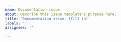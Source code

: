 ```yaml
---
name: Documentation issue
about: Describe this issue template's purpose here.
title: 'Documentation issue: (fill in)'
labels: ''
assignees: ''

---
```



